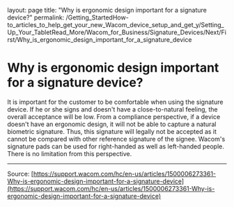 layout: page
title: "Why is ergonomic design important for a signature device?"
permalink: /Getting_StartedHow-to_articles_to_help_get_your_new_Wacom_device_setup_and_get_y/Setting_Up_Your_TabletRead_More/Wacom_for_Business/Signature_Devices/Next/First/Why_is_ergonomic_design_important_for_a_signature_device

# Why is ergonomic design important for a signature device?

It is important for the customer to be comfortable when using the signature device. If he or she signs and doesn't have a close-to-natural feeling, the overall acceptance will be low. From a compliance perspective, if a device doesn't have an ergonomic design, it will not be able to capture a natural biometric signature. Thus, this signature will legally not be accepted as it cannot be compared with other reference signature of the signee.
 Wacom's signature pads can be used for right-handed as well as left-handed people. There is no limitation from this perspective.

---
Source: [https://support.wacom.com/hc/en-us/articles/1500006273361-Why-is-ergonomic-design-important-for-a-signature-device](https://support.wacom.com/hc/en-us/articles/1500006273361-Why-is-ergonomic-design-important-for-a-signature-device)
